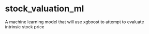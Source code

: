 # stock_valuation_ml
A machine learning model that will use xgboost to attempt to evaluate intrinsic stock price
